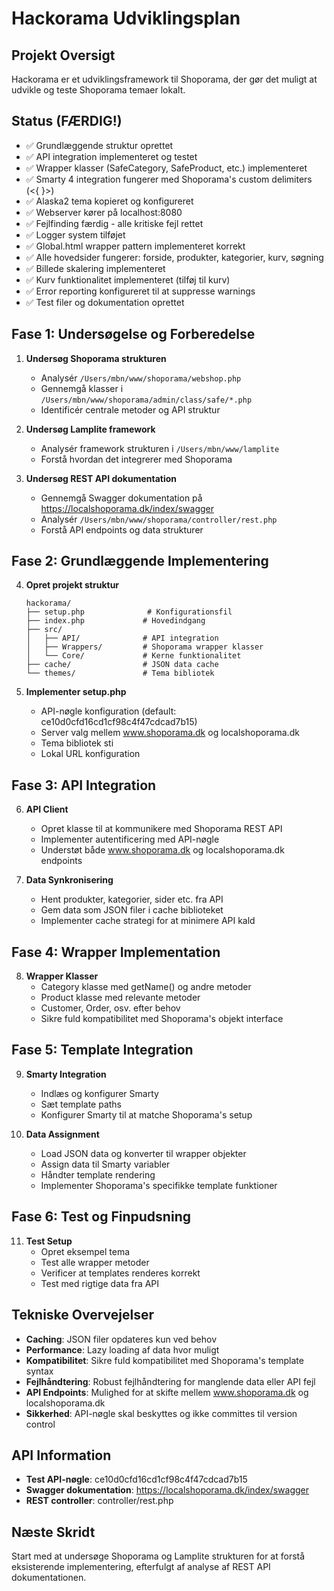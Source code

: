 # Hackorama Udviklingsplan

## Projekt Oversigt
Hackorama er et udviklingsframework til Shoporama, der gør det muligt at udvikle og teste Shoporama temaer lokalt.

## Status (FÆRDIG!)
- ✅ Grundlæggende struktur oprettet
- ✅ API integration implementeret og testet
- ✅ Wrapper klasser (SafeCategory, SafeProduct, etc.) implementeret
- ✅ Smarty 4 integration fungerer med Shoporama's custom delimiters (<{ }>)
- ✅ Alaska2 tema kopieret og konfigureret
- ✅ Webserver kører på localhost:8080
- ✅ Fejlfinding færdig - alle kritiske fejl rettet
- ✅ Logger system tilføjet
- ✅ Global.html wrapper pattern implementeret korrekt
- ✅ Alle hovedsider fungerer: forside, produkter, kategorier, kurv, søgning
- ✅ Billede skalering implementeret
- ✅ Kurv funktionalitet implementeret (tilføj til kurv)
- ✅ Error reporting konfigureret til at suppresse warnings
- ✅ Test filer og dokumentation oprettet

## Fase 1: Undersøgelse og Forberedelse
1. **Undersøg Shoporama strukturen**
   - Analysér `/Users/mbn/www/shoporama/webshop.php`
   - Gennemgå klasser i `/Users/mbn/www/shoporama/admin/class/safe/*.php`
   - Identificér centrale metoder og API struktur

2. **Undersøg Lamplite framework**
   - Analysér framework strukturen i `/Users/mbn/www/lamplite`
   - Forstå hvordan det integrerer med Shoporama

3. **Undersøg REST API dokumentation**
   - Gennemgå Swagger dokumentation på https://localshoporama.dk/index/swagger
   - Analysér `/Users/mbn/www/shoporama/controller/rest.php`
   - Forstå API endpoints og data strukturer

## Fase 2: Grundlæggende Implementering
4. **Opret projekt struktur**
   ```
   hackorama/
   ├── setup.php              # Konfigurationsfil
   ├── index.php             # Hovedindgang
   ├── src/
   │   ├── API/              # API integration
   │   ├── Wrappers/         # Shoporama wrapper klasser
   │   └── Core/             # Kerne funktionalitet
   ├── cache/                # JSON data cache
   └── themes/               # Tema bibliotek
   ```

5. **Implementer setup.php**
   - API-nøgle konfiguration (default: ce10d0cfd16cd1cf98c4f47cdcad7b15)
   - Server valg mellem www.shoporama.dk og localshoporama.dk
   - Tema bibliotek sti
   - Lokal URL konfiguration

## Fase 3: API Integration
6. **API Client**
   - Opret klasse til at kommunikere med Shoporama REST API
   - Implementer autentificering med API-nøgle
   - Understøt både www.shoporama.dk og localshoporama.dk endpoints

7. **Data Synkronisering**
   - Hent produkter, kategorier, sider etc. fra API
   - Gem data som JSON filer i cache biblioteket
   - Implementer cache strategi for at minimere API kald

## Fase 4: Wrapper Implementation
8. **Wrapper Klasser**
   - Category klasse med getName() og andre metoder
   - Product klasse med relevante metoder
   - Customer, Order, osv. efter behov
   - Sikre fuld kompatibilitet med Shoporama's objekt interface

## Fase 5: Template Integration
9. **Smarty Integration**
   - Indlæs og konfigurer Smarty
   - Sæt template paths
   - Konfigurer Smarty til at matche Shoporama's setup

10. **Data Assignment**
    - Load JSON data og konverter til wrapper objekter
    - Assign data til Smarty variabler
    - Håndter template rendering
    - Implementer Shoporama's specifikke template funktioner

## Fase 6: Test og Finpudsning
11. **Test Setup**
    - Opret eksempel tema
    - Test alle wrapper metoder
    - Verificer at templates renderes korrekt
    - Test med rigtige data fra API

## Tekniske Overvejelser
- **Caching**: JSON filer opdateres kun ved behov
- **Performance**: Lazy loading af data hvor muligt
- **Kompatibilitet**: Sikre fuld kompatibilitet med Shoporama's template syntax
- **Fejlhåndtering**: Robust fejlhåndtering for manglende data eller API fejl
- **API Endpoints**: Mulighed for at skifte mellem www.shoporama.dk og localshoporama.dk
- **Sikkerhed**: API-nøgle skal beskyttes og ikke committes til version control

## API Information
- **Test API-nøgle**: ce10d0cfd16cd1cf98c4f47cdcad7b15
- **Swagger dokumentation**: https://localshoporama.dk/index/swagger
- **REST controller**: controller/rest.php

## Næste Skridt
Start med at undersøge Shoporama og Lamplite strukturen for at forstå eksisterende implementering, efterfulgt af analyse af REST API dokumentationen.